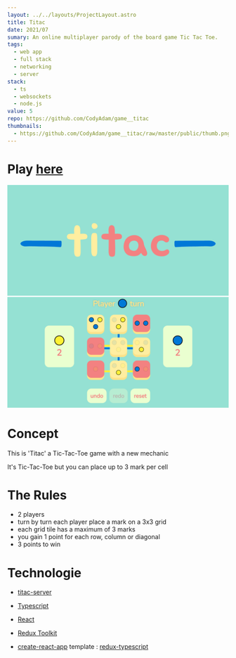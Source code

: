 ```yaml
---
layout: ../../layouts/ProjectLayout.astro
title: Titac 
date: 2021/07
sumary: An online multiplayer parody of the board game Tic Tac Toe.
tags: 
  - web app
  - full stack
  - networking
  - server
stack:
  - ts
  - websockets
  - node.js
value: 5
repo: https://github.com/CodyAdam/game__titac
thumbnails: 
  - https://github.com/CodyAdam/game__titac/raw/master/public/thumb.png
---
```


# Play [here](http://titac.ml)

![logo image](https://github.com/CodyAdam/game__titac/raw/master/public/thumb.png)
![game image](https://github.com/CodyAdam/game__titac/raw/master/public/thumb2.png)

# Concept

This is 'Titac' a Tic-Tac-Toe game with a new mechanic

It's Tic-Tac-Toe but you can place up to 3 mark per cell

# The Rules

- 2 players
- turn by turn each player place a mark on a 3x3 grid
- each grid tile has a maximum of 3 marks
- you gain 1 point for each row, column or diagonal
- 3 points to win

# Technologie

- [titac-server](https://github.com/CodyAdam/project__titac-server)

- [Typescript](https://www.typescriptlang.org/)
- [React](https://reactjs.org/)
- [Redux Toolkit](https://redux-toolkit.js.org/)
- [create-react-app](https://create-react-app.dev/) template : [redux-typescript](https://github.com/reduxjs/cra-template-redux-typescript)
